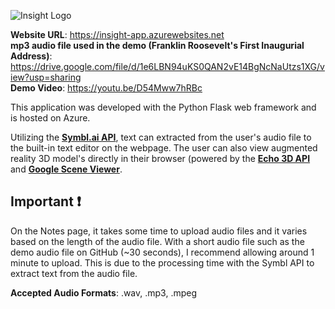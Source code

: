 <img src="https://dl.dropboxusercontent.com/s/izd26d6nc4r28yg/Insight_Logo.png?dl=0"
     alt="Insight Logo"
     style="margin-left: auto; margin-right: auto; display: block;" />

**Website URL**: https://insight-app.azurewebsites.net
<br>
**mp3 audio file used in the demo (Franklin Roosevelt's First Inaugurial Address)**: https://drive.google.com/file/d/1e6LBN94uKS0QAN2vE14BgNcNaUtzs1XG/view?usp=sharing
<br>
**Demo Video**: https://youtu.be/D54Mww7hRBc

This application was developed with the Python Flask web framework and is hosted on Azure.

Utilizing the [**Symbl.ai API**](https://symbl.ai/), text can extracted from the user's audio file to the built-in text editor on the webpage. The user can also view augmented reality 3D model's directly in their browser (powered by the [**Echo 3D API**](https://www.echo3d.co/) and [**Google Scene Viewer**](https://developers.google.com/ar/develop/java/scene-viewer).

##  Important :exclamation:
On the Notes page, it takes some time to upload audio files and it varies based on the length of the audio file. With a short audio file such as the demo audio file on GitHub (~30 seconds), I recommend allowing around 1 minute to upload. This is due to the processing time with the Symbl API to extract text from the audio file.

**Accepted Audio Formats**: .wav, .mp3, .mpeg